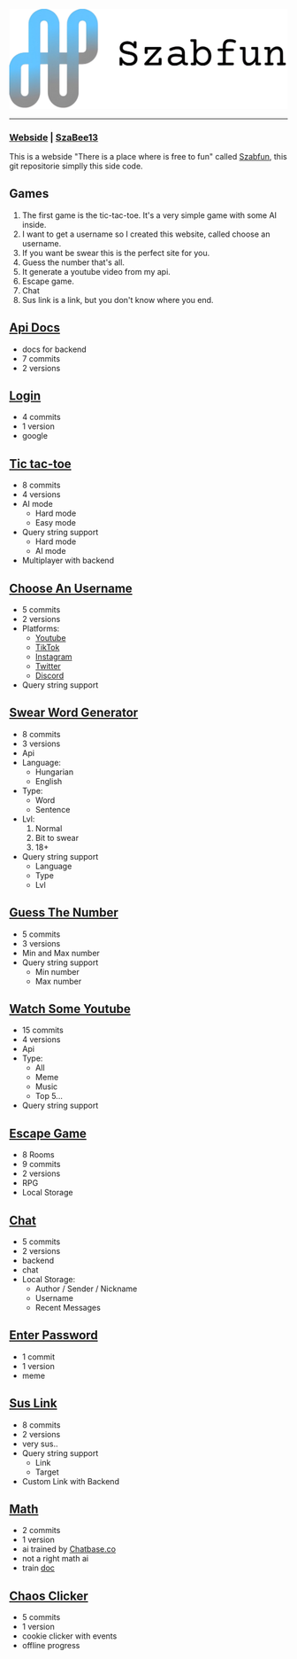 
![Szabfun logo](img/logo-wide.png)

--------------------------------------------------------------------------------
### [Webside](https://szabfun.pages.dev) | [SzaBee13](https://szabfun.pages.dev/szabee13)
This is a webside "There is a place where is free to fun" called [Szabfun](https://szabfun.pages.dev), this git repositorie simplly this side code.

## Games
1. The first game is the tic-tac-toe. It's a very simple game with some AI inside.
2. I want to get a username so I created this website, called choose an username.
3. If you want be swear this is the perfect site for you.
4. Guess the number that's all.
5. It generate a youtube video from my api.
6. Escape game.
7. Chat
8. Sus link is a link, but you don't know where you end.

## [Api Docs](https://szabfun.pages.dev/docs/)
- docs for backend
- 7 commits
- 2 versions

## [Login](https://szabfun.pages.dev/login/)
- 4 commits
- 1 version
- google

## [Tic tac-toe](https://szabfun.pages.dev/tic-tac-toe/)
- 8 commits
- 4 versions
- AI mode
  - Hard mode
  - Easy mode   
- Query string support
  - Hard mode
  - AI mode
- Multiplayer with backend

## [Choose An Username](https://szabfun.pages.dev/choose-an-username/)
- 5 commits
- 2 versions
- Platforms:
  - [Youtube](https://www.youtube.com)
  - [TikTok](https://www.tiktok.com)
  - [Instagram](https://www.instagram.com)
  - [Twitter](https://x.com)
  - [Discord](https://discord.com)
- Query string support

## [Swear Word Generator](https://szabfun.pages.dev/swear-word-generator/?lang=en&type=word&lvl=1)
- 8 commits
- 3 versions
- Api
- Language:
  - Hungarian
  - English
- Type:
  - Word
  - Sentence
- Lvl:
  1. Normal
  2. Bit to swear
  3. 18+
- Query string support
  - Language
  - Type
  - Lvl

## [Guess The Number](https://szabfun.pages.dev/guess-the-number/)
- 5 commits
- 3 versions
- Min and Max number
- Query string support
  - Min number
  - Max number

## [Watch Some Youtube](https://szabfun.pages.dev/watch-some-youtube/)
- 15 commits
- 4 versions
- Api
- Type:
  - All
  - Meme
  - Music
  - Top 5...
- Query string support

## [Escape Game](https://szabfun.pages.dev/escape-game/)
- 8 Rooms
- 9 commits
- 2 versions
- RPG
- Local Storage

## [Chat](https://szabfun.pages.dev/chat/)
- 5 commits
- 2 versions
- backend
- chat
- Local Storage:
  - Author / Sender / Nickname
  - Username
  - Recent Messages

## [Enter Password](https://szabfun.pages.dev/enter-password)
- 1 commit
- 1 version
- meme

## [Sus Link](https://szabfun.pages.dev/sus-link)
- 8 commits
- 2 versions
- very sus..
- Query string support
  - Link
  - Target
- Custom Link with Backend

## [Math](https://szabfun.pages.dev/math)
- 2 commits
- 1 version
- ai trained by [Chatbase.co](https://chatbase.co)
- not a right math ai
- train [doc](./math/math.ai.txt)

## [Chaos Clicker](https://szabfun.pages.dev/shaking-hands)
- 5 commits
- 1 version
- cookie clicker with events
- offline progress